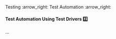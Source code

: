 <link rel="stylesheet" href="{{baseUrl}}/css/textbook.css">

<div class="website-content">

<div id="path">Testing :arrow_right: Test Automation :arrow_right:</div>

<div id="title">

#### Test Automation Using Test Drivers :two:

</div>

<div id="body">

...

</div>

</div>
